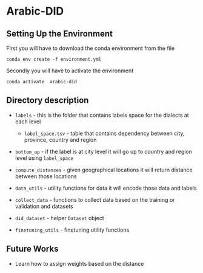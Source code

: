 # Arabic-DID


## Setting Up the Environment

First you will have to download the conda environment from the file

```
conda env create -f environment.yml
```

Secondly you will have to activate the environment 

```
conda activate  arabic-did
```

## Directory description

- `labels` - this is the folder that contains labels space for the dialects at each level
  - `label_space.tsv` - table that contains dependency between city, province, country and region 

- `bottom_up` - if the label is at city level it will go up to country and region level using `label_space`
- `compute_distances` - given geographical locations it will return distance between those locations
- `data_utils` - utility functions for data it will encode those data and labels
- `collect_data` - functions to collect data based on the training or validation and datasets
- `did_dataset` - helper `Dataset` object
- `finetuning_utils` - finetuning utility functions
  

## Future Works

- Learn how to assign weights based on the distance 